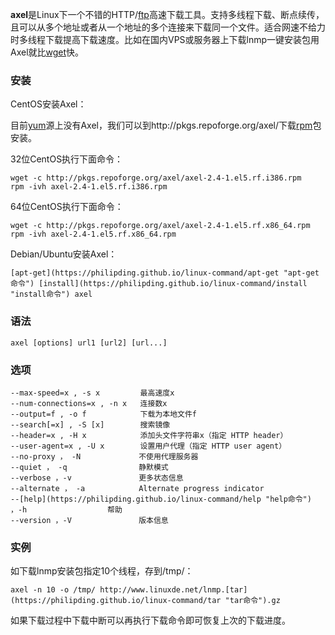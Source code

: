 **axel**是Linux下一个不错的HTTP/[ftp](https://philipding.github.io/linux-command/ftp "ftp命令")高速下载工具。支持多线程下载、断点续传，且可以从多个地址或者从一个地址的多个连接来下载同一个文件。适合网速不给力时多线程下载提高下载速度。比如在国内VPS或服务器上下载lnmp一键安装包用Axel就比[wget](https://philipding.github.io/linux-command/wget "wget命令")快。

### 安装  

CentOS安装Axel：

目前[yum](https://philipding.github.io/linux-command/yum "yum命令")源上没有Axel，我们可以到http://pkgs.repoforge.org/axel/下载[rpm](https://philipding.github.io/linux-command/rpm "rpm命令")包安装。

32位CentOS执行下面命令：

```
wget -c http://pkgs.repoforge.org/axel/axel-2.4-1.el5.rf.i386.rpm
rpm -ivh axel-2.4-1.el5.rf.i386.rpm
```

64位CentOS执行下面命令：

```
wget -c http://pkgs.repoforge.org/axel/axel-2.4-1.el5.rf.x86_64.rpm
rpm -ivh axel-2.4-1.el5.rf.x86_64.rpm
```

Debian/Ubuntu安装Axel：

```
[apt-get](https://philipding.github.io/linux-command/apt-get "apt-get命令") [install](https://philipding.github.io/linux-command/install "install命令") axel
```

### 语法  

```
axel [options] url1 [url2] [url...]
```

### 选项  

```
--max-speed=x , -s x         最高速度x
--num-connections=x , -n x   连接数x
--output=f , -o f            下载为本地文件f
--search[=x] , -S [x]        搜索镜像
--header=x , -H x            添加头文件字符串x（指定 HTTP header）
--user-agent=x , -U x        设置用户代理（指定 HTTP user agent）
--no-proxy ， -N             不使用代理服务器
--quiet ， -q                静默模式
--verbose ，-v               更多状态信息
--alternate ， -a            Alternate progress indicator
--[help](https://philipding.github.io/linux-command/help "help命令") ，-h                  帮助
--version ，-V               版本信息
```

### 实例  

如下载lnmp安装包指定10个线程，存到/tmp/：

```
axel -n 10 -o /tmp/ http://www.linuxde.net/lnmp.[tar](https://philipding.github.io/linux-command/tar "tar命令").gz
```

如果下载过程中下载中断可以再执行下载命令即可恢复上次的下载进度。